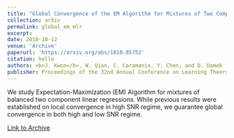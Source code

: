 ```yaml
---
title: "Global Convergence of the EM Algorithm for Mixtures of Two Component Linear Regression"
collection: arXiv
permalink: global_em_mlr
excerpt: 
date: 2018-10-12
venue: 'Archive'
paperurl: 'https://arxiv.org/abs/1810.05752'
citation: hello
authors: <b>J. Kwon</b>, W. Qian, C. Caramanis, Y. Chen, and D. Damek 
publisher: Proceedings of the 32nd Annual Conference on Learning Theory (COLT) 2019
---
```


We study Expectation-Maximization (EM) Algorithm for mixtures of balanced two component linear regressions. While previous results were established on local convergence in high SNR regime, we guarantee global convergence in both high and low SNR regime. 

[Link to Archive](https://arxiv.org/abs/1810.05752)